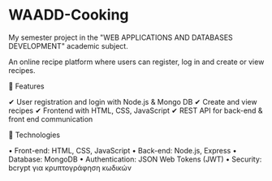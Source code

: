 # WAADD-Cooking
My semester project in the "WEB APPLICATIONS AND DATABASES DEVELOPMENT" academic subject.

An online recipe platform where users can register, log in and create or view recipes.

📌 Features

✔ User registration and login with Node.js & Mongo DB
✔ Create and view recipes
✔ Frontend with HTML, CSS, JavaScript
✔ REST API for back-end & front end communication

🚀 Technologies

• Front-end: HTML, CSS, JavaScript 
• Back-end: Node.js, Express
• Database: MongoDB
• Authentication: JSON Web Tokens (JWT)
• Security: bcrypt για κρυπτογράφηση κωδικών
